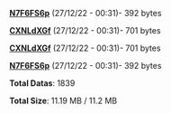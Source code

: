 [**N7F6FS6p**](/data/N7F6FS6p.txt) (27/12/22 - 00:31)- 392 bytes

[**CXNLdXGf**](/data/CXNLdXGf.txt) (27/12/22 - 00:31)- 701 bytes

[**CXNLdXGf**](/data/CXNLdXGf.txt) (27/12/22 - 00:31)- 701 bytes

[**N7F6FS6p**](/data/N7F6FS6p.txt) (27/12/22 - 00:31)- 392 bytes

**Total Datas**: 1839

**Total Size**: 11.19 MB / 11.2 MB